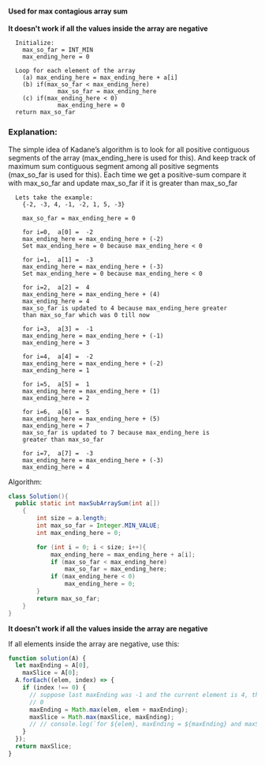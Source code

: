 #### Used for max contagious array sum

**It doesn't work if all the values inside the array are negative**

```
  Initialize:
    max_so_far = INT_MIN
    max_ending_here = 0

  Loop for each element of the array
    (a) max_ending_here = max_ending_here + a[i]
    (b) if(max_so_far < max_ending_here)
              max_so_far = max_ending_here
    (c) if(max_ending_here < 0)
              max_ending_here = 0
  return max_so_far

```

### Explanation:

The simple idea of Kadane’s algorithm is to look for all positive contiguous segments of the array (max_ending_here is used for this). And keep track of maximum sum contiguous segment among all positive segments (max_so_far is used for this). Each time we get a positive-sum compare it with max_so_far and update max_so_far if it is greater than max_so_far

```
  Lets take the example:
    {-2, -3, 4, -1, -2, 1, 5, -3}

    max_so_far = max_ending_here = 0

    for i=0,  a[0] =  -2
    max_ending_here = max_ending_here + (-2)
    Set max_ending_here = 0 because max_ending_here < 0

    for i=1,  a[1] =  -3
    max_ending_here = max_ending_here + (-3)
    Set max_ending_here = 0 because max_ending_here < 0

    for i=2,  a[2] =  4
    max_ending_here = max_ending_here + (4)
    max_ending_here = 4
    max_so_far is updated to 4 because max_ending_here greater
    than max_so_far which was 0 till now

    for i=3,  a[3] =  -1
    max_ending_here = max_ending_here + (-1)
    max_ending_here = 3

    for i=4,  a[4] =  -2
    max_ending_here = max_ending_here + (-2)
    max_ending_here = 1

    for i=5,  a[5] =  1
    max_ending_here = max_ending_here + (1)
    max_ending_here = 2

    for i=6,  a[6] =  5
    max_ending_here = max_ending_here + (5)
    max_ending_here = 7
    max_so_far is updated to 7 because max_ending_here is
    greater than max_so_far

    for i=7,  a[7] =  -3
    max_ending_here = max_ending_here + (-3)
    max_ending_here = 4

```

Algorithm:

```java
class Solution(){
  public static int maxSubArraySum(int a[])
    {
        int size = a.length;
        int max_so_far = Integer.MIN_VALUE;
        int max_ending_here = 0;

        for (int i = 0; i < size; i++){
            max_ending_here = max_ending_here + a[i];
            if (max_so_far < max_ending_here)
                max_so_far = max_ending_here;
            if (max_ending_here < 0)
                max_ending_here = 0;
        }
        return max_so_far;
    }
}

```

**It doesn't work if all the values inside the array are negative**

If all elements inside the array are negative, use this:

```javascript
function solution(A) {
  let maxEnding = A[0],
    maxSlice = A[0];
  A.forEach((elem, index) => {
    if (index !== 0) {
      // suppose last maxEnding was -1 and the current element is 4, then maxEnding will be 4, it is like resetting from
      // 0
      maxEnding = Math.max(elem, elem + maxEnding);
      maxSlice = Math.max(maxSlice, maxEnding);
      // // console.log(`for ${elem}, maxEnding = ${maxEnding} and maxSlice = ${maxSlice} `)
    }
  });
  return maxSlice;
}
```
